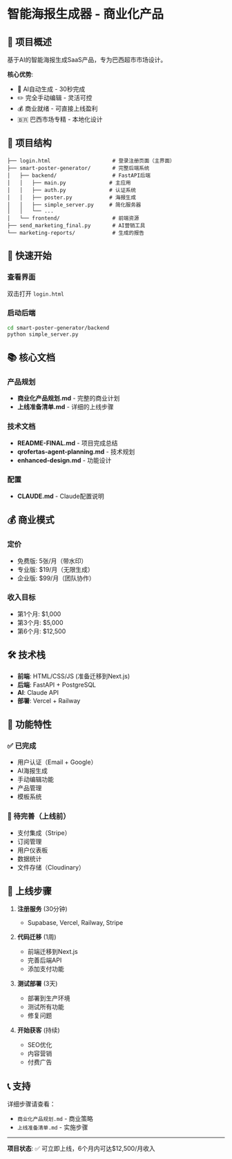 # 智能海报生成器 - 商业化产品

## 🎯 项目概述

基于AI的智能海报生成SaaS产品，专为巴西超市市场设计。

**核心优势**:
- 🤖 AI自动生成 - 30秒完成
- ✏️ 完全手动编辑 - 灵活可控  
- 💰 商业就绪 - 可直接上线盈利
- 🇧🇷 巴西市场专精 - 本地化设计

## 📁 项目结构

```
├── login.html                    # 登录注册页面（主界面）
├── smart-poster-generator/       # 完整后端系统
│   ├── backend/                  # FastAPI后端
│   │   ├── main.py              # 主应用
│   │   ├── auth.py              # 认证系统
│   │   ├── poster.py            # 海报生成
│   │   ├── simple_server.py     # 简化服务器
│   │   └── ...
│   └── frontend/                 # 前端资源
├── send_marketing_final.py       # AI营销工具
└── marketing-reports/            # 生成的报告
```

## 🚀 快速开始

### 查看界面
双击打开 `login.html`

### 启动后端
```bash
cd smart-poster-generator/backend
python simple_server.py
```

## 📚 核心文档

### 产品规划
- **商业化产品规划.md** - 完整的商业计划
- **上线准备清单.md** - 详细的上线步骤

### 技术文档  
- **README-FINAL.md** - 项目完成总结
- **qrofertas-agent-planning.md** - 技术规划
- **enhanced-design.md** - 功能设计

### 配置
- **CLAUDE.md** - Claude配置说明

## 💰 商业模式

### 定价
- 免费版: 5张/月（带水印）
- 专业版: $19/月（无限生成）
- 企业版: $99/月（团队协作）

### 收入目标
- 第1个月: $1,000
- 第3个月: $5,000
- 第6个月: $12,500

## 🛠️ 技术栈

- **前端**: HTML/CSS/JS (准备迁移到Next.js)
- **后端**: FastAPI + PostgreSQL
- **AI**: Claude API
- **部署**: Vercel + Railway

## 📖 功能特性

### ✅ 已完成
- 用户认证（Email + Google）
- AI海报生成
- 手动编辑功能
- 产品管理
- 模板系统

### 🚧 待完善（上线前）
- 支付集成（Stripe）
- 订阅管理
- 用户仪表板
- 数据统计
- 文件存储（Cloudinary）

## 🎯 上线步骤

1. **注册服务** (30分钟)
   - Supabase, Vercel, Railway, Stripe

2. **代码迁移** (1周)
   - 前端迁移到Next.js
   - 完善后端API
   - 添加支付功能

3. **测试部署** (3天)
   - 部署到生产环境
   - 测试所有功能
   - 修复问题

4. **开始获客** (持续)
   - SEO优化
   - 内容营销
   - 付费广告

## 📞 支持

详细步骤请查看：
- `商业化产品规划.md` - 商业策略
- `上线准备清单.md` - 实施步骤

---

**项目状态**: ✅ 可立即上线，6个月内可达$12,500/月收入

